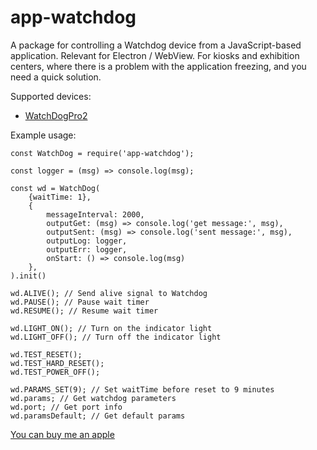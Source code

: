 # app-watchdog

A package for controlling a Watchdog device from a JavaScript-based application.
Relevant for Electron / WebView. For kiosks and exhibition centers, where there is a problem with the application freezing, and you need a quick solution.

Supported devices:
* [WatchDogPro2](https://open-dev.ru/mining/tproduct/230408497-494995827972-usb-watchdog-pro2)

Example usage:
```
const WatchDog = require('app-watchdog');

const logger = (msg) => console.log(msg);

const wd = WatchDog(
    {waitTime: 1},
    {
        messageInterval: 2000,
        outputGet: (msg) => console.log('get message:', msg),
        outputSent: (msg) => console.log('sent message:', msg),
        outputLog: logger,
        outputErr: logger,
        onStart: () => console.log(msg)
    },
).init()

wd.ALIVE(); // Send alive signal to Watchdog
wd.PAUSE(); // Pause wait timer
wd.RESUME(); // Resume wait timer

wd.LIGHT_ON(); // Turn on the indicator light
wd.LIGHT_OFF(); // Turn off the indicator light

wd.TEST_RESET();
wd.TEST_HARD_RESET();
wd.TEST_POWER_OFF();

wd.PARAMS_SET(9); // Set waitTime before reset to 9 minutes
wd.params; // Get watchdog parameters
wd.port; // Get port info
wd.paramsDefault; // Get default params
```

[You can buy me an apple](https://www.buymeacoffee.com/gormonn)